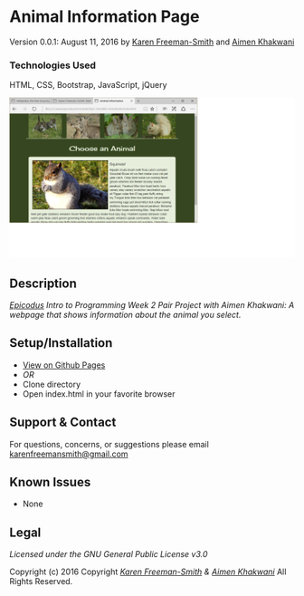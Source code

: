 # Animal Information Page
Version 0.0.1: August 11, 2016
by [Karen Freeman-Smith](https://karenfreemansmith.github.io) and [Aimen Khakwani](http://aimenkhakwani.github.io)

### Technologies Used
HTML, CSS, Bootstrap, JavaScript, jQuery

![screenshot of project running](screenshot.png)

## Description
*[Epicodus](http://epicodus.com) Intro to Programming Week 2 Pair Project with Aimen Khakwani: A webpage that shows information about the animal you select.*

## Setup/Installation
* [View on Github Pages](https://karenfreemansmith.github.io/Epic-IntroWk2-AnimalsInfo)
* _OR_
* Clone directory
* Open index.html in your favorite browser

## Support & Contact
For questions, concerns, or suggestions please email karenfreemansmith@gmail.com

## Known Issues
* None

## Legal
*Licensed under the GNU General Public License v3.0*

Copyright (c) 2016 Copyright _[Karen Freeman-Smith](https://karenfreemansmith.github.io) & [Aimen Khakwani](http://aimenkhakwani.github.io)_ All Rights Reserved.
